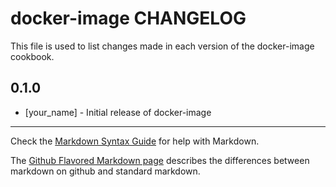 docker-image CHANGELOG
======================

This file is used to list changes made in each version of the docker-image cookbook.

0.1.0
-----
- [your_name] - Initial release of docker-image

- - -
Check the [Markdown Syntax Guide](http://daringfireball.net/projects/markdown/syntax) for help with Markdown.

The [Github Flavored Markdown page](http://github.github.com/github-flavored-markdown/) describes the differences between markdown on github and standard markdown.
